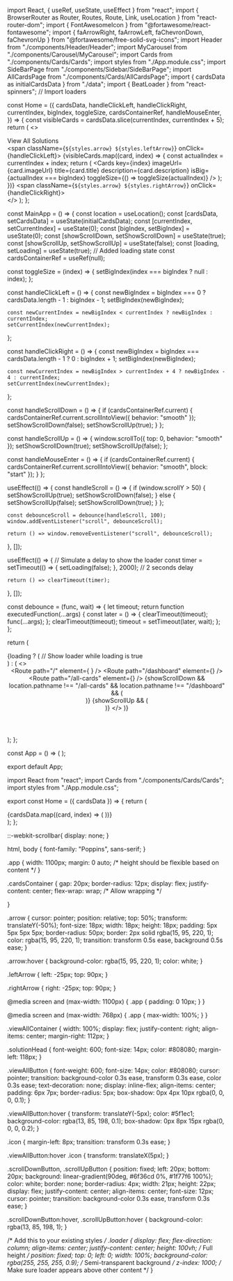 import React, { useRef, useState, useEffect } from "react";
import { BrowserRouter as Router, Routes, Route, Link, useLocation } from "react-router-dom";
import { FontAwesomeIcon } from "@fortawesome/react-fontawesome";
import { faArrowRight, faArrowLeft, faChevronDown, faChevronUp } from "@fortawesome/free-solid-svg-icons";
import Header from "./components/Header/Header";
import MyCarousel from "./components/Carousel/MyCarousel";
import Cards from "./components/Cards/Cards";
import styles from "./App.module.css";
import SideBarPage from "./components/Sidebar/SideBarPage";
import AllCardsPage from "./components/Cards/AllCardsPage";
import { cardsData as initialCardsData } from "./data";
import {  BeatLoader } from "react-spinners"; // Import loaders

const Home = ({
  cardsData,
  handleClickLeft,
  handleClickRight,
  currentIndex,
  bigIndex,
  toggleSize,
  cardsContainerRef,
  handleMouseEnter,
}) => {
  const visibleCards = cardsData.slice(currentIndex, currentIndex + 5);
  return (
    <>
      <MyCarousel />
      <div
        className={styles.cardsContainer}
        ref={cardsContainerRef}
        onMouseEnter={handleMouseEnter}
      >
        <div className={styles.viewAllContainer}>
          <Link to="/all-cards" className={styles.viewAllButton}>
            View All Solutions <FontAwesomeIcon icon={faArrowRight} className={styles.icon} />
          </Link>
        </div>
        <span className={`${styles.arrow} ${styles.leftArrow}`} onClick={handleClickLeft}>
          <FontAwesomeIcon icon={faArrowLeft} title="Previous" />
        </span>
        {visibleCards.map((card, index) => {
          const actualIndex = currentIndex + index;
          return (
            <Cards
              key={index}
              imageUrl={card.imageUrl}
              title={card.title}
              description={card.description}
              isBig={actualIndex === bigIndex}
              toggleSize={() => toggleSize(actualIndex)}
            />
          );
        })}
        <span className={`${styles.arrow} ${styles.rightArrow}`} onClick={handleClickRight}>
          <FontAwesomeIcon icon={faArrowRight} title="Next" />
        </span>
      </div>
    </>
  );
};

const MainApp = () => {
  const location = useLocation();
  const [cardsData, setCardsData] = useState(initialCardsData);
  const [currentIndex, setCurrentIndex] = useState(0);
  const [bigIndex, setBigIndex] = useState(0);
  const [showScrollDown, setShowScrollDown] = useState(true);
  const [showScrollUp, setShowScrollUp] = useState(false);
  const [loading, setLoading] = useState(true); // Added loading state
  const cardsContainerRef = useRef(null);

  const toggleSize = (index) => {
    setBigIndex(index === bigIndex ? null : index);
  };

  const handleClickLeft = () => {
    const newBigIndex = bigIndex === 0 ? cardsData.length - 1 : bigIndex - 1;
    setBigIndex(newBigIndex);

    const newCurrentIndex = newBigIndex < currentIndex ? newBigIndex : currentIndex;
    setCurrentIndex(newCurrentIndex);
  };

  const handleClickRight = () => {
    const newBigIndex = bigIndex === cardsData.length - 1 ? 0 : bigIndex + 1;
    setBigIndex(newBigIndex);

    const newCurrentIndex = newBigIndex > currentIndex + 4 ? newBigIndex - 4 : currentIndex;
    setCurrentIndex(newCurrentIndex);
  };

  const handleScrollDown = () => {
    if (cardsContainerRef.current) {
      cardsContainerRef.current.scrollIntoView({ behavior: "smooth" });
      setShowScrollDown(false);
      setShowScrollUp(true);
    }
  };

  const handleScrollUp = () => {
    window.scrollTo({ top: 0, behavior: "smooth" });
    setShowScrollDown(true);
    setShowScrollUp(false);
  };

  const handleMouseEnter = () => {
    if (cardsContainerRef.current) {
      cardsContainerRef.current.scrollIntoView({ behavior: "smooth", block: "start" });
    }
  };

  useEffect(() => {
    const handleScroll = () => {
      if (window.scrollY > 50) {
        setShowScrollUp(true);
        setShowScrollDown(false);
      } else {
        setShowScrollUp(false);
        setShowScrollDown(true);
      }
    };

    const debounceScroll = debounce(handleScroll, 100);
    window.addEventListener("scroll", debounceScroll);

    return () => window.removeEventListener("scroll", debounceScroll);
  }, []);

  useEffect(() => {
    // Simulate a delay to show the loader
    const timer = setTimeout(() => {
      setLoading(false);
    }, 2000); // 2 seconds delay

    return () => clearTimeout(timer);
  }, []);

  const debounce = (func, wait) => {
    let timeout;
    return function executedFunction(...args) {
      const later = () => {
        clearTimeout(timeout);
        func(...args);
      };
      clearTimeout(timeout);
      timeout = setTimeout(later, wait);
    };
  };

  return (
    <div className={styles.app}>
      {loading ? ( // Show loader while loading is true
        <div className={styles.loader}>
          <BeatLoader color="#5931d5" loading={loading} size={15} margin={2} />
        </div>
      ) : (
        <>
          <Header />
          <Routes>
            <Route
              path="/"
              element={
                <Home
                  cardsData={cardsData}
                  handleClickLeft={handleClickLeft}
                  handleClickRight={handleClickRight}
                  currentIndex={currentIndex}
                  bigIndex={bigIndex}
                  toggleSize={toggleSize}
                  cardsContainerRef={cardsContainerRef}
                  handleMouseEnter={handleMouseEnter}
                />
              }
            />
            <Route path="/dashboard" element={<SideBarPage />} />
            <Route
              path="/all-cards"
              element={<AllCardsPage cardsData={cardsData} cardsContainerRef={cardsContainerRef} />}
            />
          </Routes>
          {showScrollDown && location.pathname !== "/all-cards" && location.pathname !== "/dashboard" && (
            <div className={styles.scrollDownButton} onClick={handleScrollDown} title="Scroll Down">
              <FontAwesomeIcon icon={faChevronDown} />
            </div>
          )}
          {showScrollUp && (
            <div className={styles.scrollUpButton} onClick={handleScrollUp} title="Scroll Up">
              <FontAwesomeIcon icon={faChevronUp} />
            </div>
          )}
        </>
      )}
    </div>
  );
};

const App = () => (
  <Router>
    <MainApp />
  </Router>
);



export default App;


import React from "react";
import Cards from "./components/Cards/Cards";
import styles from "./App.module.css";

export const Home = ({ cardsData }) => {
  return (
    <div className={styles.cardsContainer}>
      {cardsData.map((card, index) => (
        <Cards
          key={index}
          imageUrl={card.imageUrl}
          title={card.title}
          description={card.description}
        />
      ))}
    </div>
  );
};

::-webkit-scrollbar{
  display: none;
}


html, body {
  font-family: "Poppins", sans-serif;
}

.app {
  width: 1100px;
  margin: 0 auto;
  /* height should be flexible based on content */
}

.cardsContainer {
  gap: 20px;
  border-radius: 12px;
  display: flex;
  justify-content: center;
  flex-wrap: wrap; /* Allow wrapping */
  
}

.arrow {
  cursor: pointer;
  position: relative;
  top: 50%;
  transform: translateY(-50%);
  font-size: 18px;
  width: 18px;
  height: 18px;
  padding: 5px 5px 5px 5px;
  border-radius: 50px;
  border: 2px solid rgba(15, 95, 220, 1);
  color: rgba(15, 95, 220, 1);
  transition: transform 0.5s ease, background 0.5s ease;
}

.arrow:hover {
  background-color: rgba(15, 95, 220, 1);
  color: white;
}

.leftArrow {
  left: -25px;
  top: 90px;
}

.rightArrow {
  right: -25px;
  top: 90px;
}

@media screen and (max-width: 1100px) {
  .app {
    padding: 0 10px;
  }
}

@media screen and (max-width: 768px) {
  .app {
    max-width: 100%;
  }
}

.viewAllContainer {
  width: 100%;
  display: flex;
  justify-content: right;
  align-items: center;
  margin-right: 112px;
}

.solutionHead {
  font-weight: 600;
  font-size: 14px;
  color: #808080;
  margin-left: 118px;
}

.viewAllButton {
  font-weight: 600;
  font-size: 14px;
  color: #808080;
  cursor: pointer;
  transition: background-color 0.3s ease, transform 0.3s ease, color 0.3s ease;
  text-decoration: none;
  display: inline-flex;
  align-items: center;
  padding: 6px 7px;
  border-radius: 5px;
  box-shadow: 0px 4px 10px rgba(0, 0, 0, 0.1);
}

.viewAllButton:hover {
  transform: translateY(-5px);
  color: #5f1ec1;
  background-color: rgba(13, 85, 198, 0.1);
  box-shadow: 0px 8px 15px rgba(0, 0, 0, 0.2);
}

.icon {
  margin-left: 8px;
  transition: transform 0.3s ease;
}

.viewAllButton:hover .icon {
  transform: translateX(5px);
}

.scrollDownButton,
.scrollUpButton {
  position: fixed;
  left: 20px;
  bottom: 20px;
  background: linear-gradient(90deg, #6f36cd 0%, #1f77f6 100%);
  color: white;
  border: none;
  border-radius: 4px;
  width: 21px;
  height: 22px;
  display: flex;
  justify-content: center;
  align-items: center;
  font-size: 12px;
  cursor: pointer;
  transition: background-color 0.3s ease, transform 0.3s ease;
}

.scrollDownButton:hover, .scrollUpButton:hover {
  background-color: rgba(13, 85, 198, 1);
}

/* Add this to your existing styles */
.loader {
  display: flex;
  flex-direction: column;
  align-items: center;
  justify-content: center;
  height: 100vh; /* Full height */
  position: fixed;
  top: 0;
  left: 0;
  width: 100%;
  background-color: rgba(255, 255, 255, 0.9); /* Semi-transparent background */
  z-index: 1000; /* Make sure loader appears above other content */
}
